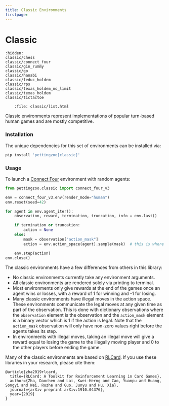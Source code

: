 ```yaml
---
title: Classic Environments
firstpage:
---
```


# Classic

```{toctree}
:hidden:
classic/chess
classic/connect_four
classic/gin_rummy
classic/go
classic/hanabi
classic/leduc_holdem
classic/rps
classic/texas_holdem_no_limit
classic/texas_holdem
classic/tictactoe
```

```{raw} html
    :file: classic/list.html
```

Classic environments represent implementations of popular turn-based human games and are mostly competitive.


### Installation

The unique dependencies for this set of environments can be installed via:

````bash
pip install 'pettingzoo[classic]'
````

### Usage

To launch a [Connect Four](/environments/classic/connect_four/) environment with random agents:
``` python
from pettingzoo.classic import connect_four_v3

env = connect_four_v3.env(render_mode="human")
env.reset(seed=42)

for agent in env.agent_iter():
    observation, reward, termination, truncation, info = env.last()

    if termination or truncation:
        action = None
    else:
        mask = observation["action_mask"]
        action = env.action_space(agent).sample(mask)  # this is where you would insert your policy

    env.step(action)
env.close()
```

The classic environments have a few differences from others in this library:

* No classic environments currently take any environment arguments.
* All classic environments are rendered solely via printing to terminal.
* Most environments only give rewards at the end of the games once an agent wins or losses, with a reward of 1 for winning and -1 for losing.
* Many classic environments have illegal moves in the action space. These environments communicate the legal moves at any given time as part of the observation. This is done with dictionary observations where the `observation` element is the observation and the `action_mask` element is a binary vector which is 1 if the action is legal. Note that the `action_mask` observation will only have non-zero values right before the agents takes its step.
* In environments with illegal moves, taking an illegal move will give a reward equal to losing the game to the illegally moving player and 0 to the other players before ending the game.


Many of the classic environments are based on [RLCard](https://github.com/datamllab/rlcard). If you use these libraries in your research, please cite them:

```
@article{zha2019rlcard,
  title={RLCard: A Toolkit for Reinforcement Learning in Card Games},
  author={Zha, Daochen and Lai, Kwei-Herng and Cao, Yuanpu and Huang, Songyi and Wei, Ruzhe and Guo, Junyu and Hu, Xia},
  journal={arXiv preprint arXiv:1910.04376},
  year={2019}
}
```
